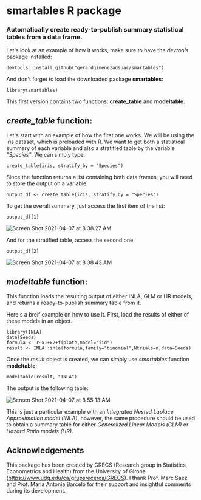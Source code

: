 # smartables R package
### Automatically create ready-to-publish summary statistical tables from a data frame. 

Let's look at an example of how it works, make sure to have the *devtools* package installed:

    devtools::install_github("gerardgimenezadsuar/smartables")

And don't forget to load the downloaded package **smartables**:

    library(smartables)

This first version contains two functions: **create_table** and **modeltable**. 

## *create_table* function:

Let's start with an example of how the first one works. We will be using the iris dataset, which is preloaded with R. We want to get both a statistical summary of each variable and also a stratified table by the variable *"Species"*. We can simply type:

    create_table(iris, stratify_by = "Species")
    
Since the function returns a list containing both data frames, you will need to store the output on a variable:

    output_df <- create_table(iris, stratify_by = "Species")

To get the overall summary, just access the first item of the list:

    output_df[1]


![Screen Shot 2021-04-07 at 8 38 27 AM](https://user-images.githubusercontent.com/48365704/113822164-62d89780-977d-11eb-9d18-00cebc1dc0e0.png)

And for the stratified table, access the second one:

    output_df[2]

![Screen Shot 2021-04-07 at 8 38 43 AM](https://user-images.githubusercontent.com/48365704/113822186-69670f00-977d-11eb-81c0-7c7ef827f56f.png)


## *modeltable* function:
This function loads the resulting output of either INLA, GLM or HR models, and returns a ready-to-publish summary table from it.

Here's a breif example on how to use it. First, load the results of either of these models in an object.
    
    library(INLA)
    data(Seeds)
    formula <- r~x1+x2+f(plate,model="iid")
    result <- INLA::inla(formula,family="binomial",Ntrials=n,data=Seeds)
    
Once the *result* object is created, we can simply use *smartables* function **modeltable**:

    modeltable(result, "INLA")
    
The output is the following table:

![Screen Shot 2021-04-07 at 8 55 13 AM](https://user-images.githubusercontent.com/48365704/113823556-12623980-977f-11eb-93ef-0d331ede6ce0.png)

This is just a particular example with an *Integrated Nested Laplace Approximation model (INLA)*, however, the same procedure should be used to obtain a summary table for either *Generalized Linear Models (GLM)* or *Hazard Ratio models (HR)*.

## Acknowledgements

This package has been created by GRECS (Research group in Statistics, Econometrics and Health) from the University of Girona (https://www.udg.edu/ca/grupsrecerca/GRECS). I thank Prof. Marc Saez and Prof. Maria Antonia Barceló for their support and insightful comments during its development.

    
